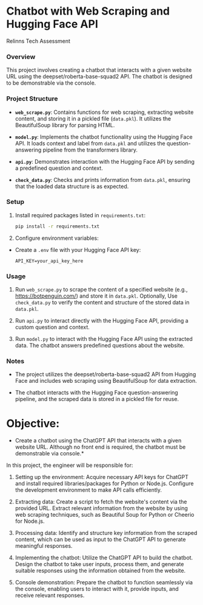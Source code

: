 # Chatbot with Web Scraping and Hugging Face API
Relinns Tech Assessment 

### Overview

This project involves creating a chatbot that interacts with a given website URL using the deepset/roberta-base-squad2 API. The chatbot is designed to be demonstrable via the console.

### Project Structure

- **`web_scrape.py`**: Contains functions for web scraping, extracting website content, and storing it in a pickled file (`data.pkl`). It utilizes the BeautifulSoup library for parsing HTML.

- **`model.py`**: Implements the chatbot functionality using the Hugging Face API. It loads context and label from `data.pkl` and utilizes the question-answering pipeline from the transformers library.

- **`api.py`**: Demonstrates interaction with the Hugging Face API by sending a predefined question and context.

- **`check_data.py`**: Checks and prints information from `data.pkl`, ensuring that the loaded data structure is as expected.

### Setup

1. Install required packages listed in `requirements.txt`:

    ```bash
    pip install -r requirements.txt
    ```

2. Configure environment variables:

- Create a `.env` file with your Hugging Face API key:

     ```
     API_KEY=your_api_key_here
     ```

### Usage

1. Run `web_scrape.py` to scrape the content of a specified website (e.g., https://botpenguin.com/) and store it in `data.pkl`. Optionally, Use `check_data.py` to verify the content and structure of the stored data in `data.pkl`.

2. Run `api.py` to interact directly with the Hugging Face API, providing a custom question and context.

3. Run `model.py` to interact with the Hugging Face API using the extracted data. The chatbot answers predefined questions about the website.


### Notes

- The project utilizes the deepset/roberta-base-squad2 API from Hugging Face and includes web scraping using BeautifulSoup for data extraction.

- The chatbot interacts with the Hugging Face question-answering pipeline, and the scraped data is stored in a pickled file for reuse.

# Objective: 
* Create a chatbot using the ChatGPT API that interacts with a given website URL. Although no front end is required, the chatbot must be demonstrable via console.*

In this project, the engineer will be responsible for:

1. Setting up the environment: Acquire necessary API keys for ChatGPT and install required libraries/packages for Python or Node.js. Configure the development environment to make API calls efficiently.

2. Extracting data: Create a script to fetch the website's content via the provided URL. Extract relevant information from the website by using web scraping techniques, such as Beautiful Soup for Python or Cheerio for Node.js.

3. Processing data: Identify and structure key information from the scraped content, which can be used as input to the ChatGPT API to generate meaningful responses.

4. Implementing the chatbot: Utilize the ChatGPT API to build the chatbot. Design the chatbot to take user inputs, process them, and generate suitable responses using the information obtained from the website.

5. Console demonstration: Prepare the chatbot to function seamlessly via the console, enabling users to interact with it, provide inputs, and receive relevant responses.

